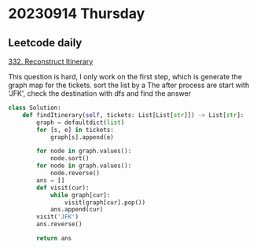 # 20230914 Thursday

## Leetcode daily

[332. Reconstruct Itinerary](https://leetcode.com/problems/reconstruct-itinerary/?envType=daily-question&envId=2023-09-14)

This question is hard, I only work on the first step, which is generate the graph map for the tickets. sort the list by a
The after process are start with 'JFK', check the destination with dfs and find the answer

```py
class Solution:
    def findItinerary(self, tickets: List[List[str]]) -> List[str]:
        graph = defaultdict(list)
        for [s, e] in tickets:
            graph[s].append(e)

        for node in graph.values():
            node.sort()
        for node in graph.values():
            node.reverse()
        ans = []
        def visit(cur):
            while graph[cur]:
                visit(graph[cur].pop())
            ans.append(cur)
        visit('JFK')
        ans.reverse()

        return ans
```
